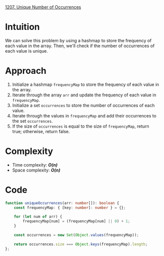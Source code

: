 [1207. Unique Number of Occurrences](https://leetcode.com/problems/unique-number-of-occurrences/)

# Intuition
We can solve this problem by using a hashmap to store the frequency of each value in the array. Then, we'll check if the number of occurrences of each value is unique.

# Approach
1. Initialize a hashmap `frequencyMap` to store the frequency of each value in the array.
2. Iterate through the array `arr` and update the frequency of each value in `frequencyMap`.
3. Initialize a set `occurrences` to store the number of occurrences of each value.
4. Iterate through the values in `frequencyMap` and add their occurrences to the set `occurrences`.
5. If the size of `occurrences` is equal to the size of `frequencyMap`, return true; otherwise, return false.

# Complexity
- Time complexity: ***O(n)***
- Space complexity: ***O(n)***

# Code
```typescript
function uniqueOccurrences(arr: number[]): boolean {
    const frequencyMap: { [key: number]: number } = {};
    
    for (let num of arr) {
        frequencyMap[num] = (frequencyMap[num] || 0) + 1;
    }
    
    const occurrences = new Set(Object.values(frequencyMap));
    
    return occurrences.size === Object.keys(frequencyMap).length;
};

```